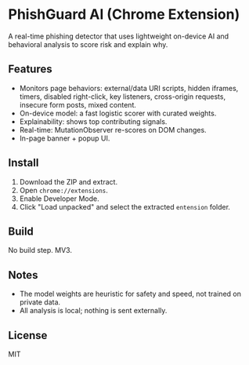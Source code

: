 
# PhishGuard AI (Chrome Extension)
A real-time phishing detector that uses lightweight on-device AI and behavioral analysis to score risk and explain why.

## Features
- Monitors page behaviors: external/data URI scripts, hidden iframes, timers, disabled right-click, key listeners, cross-origin requests, insecure form posts, mixed content.
- On-device model: a fast logistic scorer with curated weights.
- Explainability: shows top contributing signals.
- Real-time: MutationObserver re-scores on DOM changes.
- In-page banner + popup UI.

## Install
1. Download the ZIP and extract.
2. Open `chrome://extensions`.
3. Enable Developer Mode.
4. Click "Load unpacked" and select the extracted `entension` folder.

## Build
No build step. MV3.

## Notes
- The model weights are heuristic for safety and speed, not trained on private data.
- All analysis is local; nothing is sent externally.

## License
MIT
